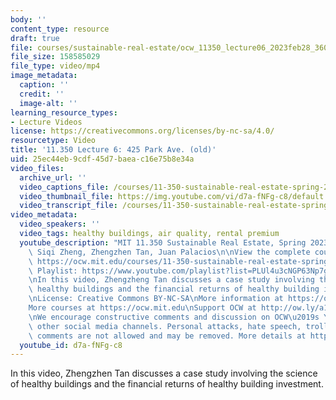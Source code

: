```yaml
---
body: ''
content_type: resource
draft: true
file: courses/sustainable-real-estate/ocw_11350_lecture06_2023feb28_360p_16_9.mp4
file_size: 158585029
file_type: video/mp4
image_metadata:
  caption: ''
  credit: ''
  image-alt: ''
learning_resource_types:
- Lecture Videos
license: https://creativecommons.org/licenses/by-nc-sa/4.0/
resourcetype: Video
title: '11.350 Lecture 6: 425 Park Ave. (old)'
uid: 25ec44eb-9cdf-45d7-baea-c16e75b8e34a
video_files:
  archive_url: ''
  video_captions_file: /courses/11-350-sustainable-real-estate-spring-2023/1vYZ3Pdy_u6F1diJZYXPKWQxKzvt-57FM_transcript.webvtt
  video_thumbnail_file: https://img.youtube.com/vi/d7a-fNFg-c8/default.jpg
  video_transcript_file: /courses/11-350-sustainable-real-estate-spring-2023/1vYZ3Pdy_u6F1diJZYXPKWQxKzvt-57FM_transcript.pdf
video_metadata:
  video_speakers: ''
  video_tags: healthy buildings, air quality, rental premium
  youtube_description: "MIT 11.350 Sustainable Real Estate, Spring 2023\nInstructors:\
    \ Siqi Zheng, Zhengzhen Tan, Juan Palacios\n\nView the complete course (or resource):\
    \ https://ocw.mit.edu/courses/11-350-sustainable-real-estate-spring-2023/\nYouTube\
    \ Playlist: https://www.youtube.com/playlist?list=PLUl4u3cNGP63Np7g0Xtk939LL9OwJ-OuW\n\
    \nIn this video, Zhengzheng Tan discusses a case study involving the science of\
    \ healthy buildings and the financial returns of healthy building investment.\n\
    \nLicense: Creative Commons BY-NC-SA\nMore information at https://ocw.mit.edu/terms\n\
    More courses at https://ocw.mit.edu\nSupport OCW at http://ow.ly/a1If50zVRlQ\n\
    \nWe encourage constructive comments and discussion on OCW\u2019s YouTube and\
    \ other social media channels. Personal attacks, hate speech, trolling, and inappropriate\
    \ comments are not allowed and may be removed. More details at https://ocw.mit.edu/comments."
  youtube_id: d7a-fNFg-c8
---
```

In this video, Zhengzhen Tan discusses a case study involving the science of healthy buildings and the financial returns of healthy building investment.